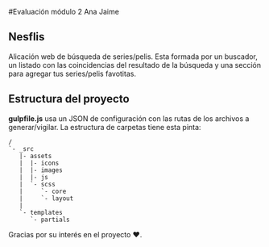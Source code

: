 #Evaluación módulo 2 Ana Jaime

## Nesflis

Alicación web de búsqueda de series/pelis. Esta formada por un buscador, un listado con las coincidencias del resultado de la búsqueda y una sección para agregar tus series/pelis favotitas.

## Estructura del proyecto

**gulpfile.js** usa un JSON de configuración con las rutas de los archivos a generar/vigilar.
La estructura de carpetas tiene esta pinta:

```
/
`- _src
   |- assets
   |  |- icons
   |  |- images
   |  |- js
   |  `- scss
   |     `- core
   |     `- layout
   |
   `- templates
      `- partials

```

Gracias por su interés en el proyecto ︎︎❤︎.
